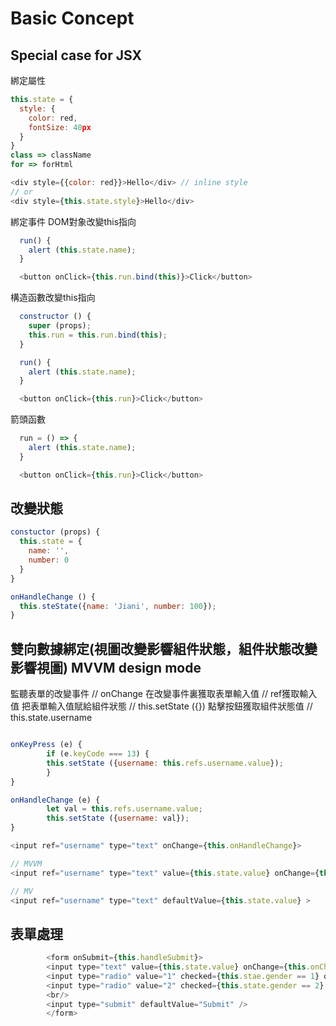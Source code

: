 # Basic Concept
## Special case for JSX
綁定屬性
```js
this.state = {
  style: {
    color: red,
    fontSize: 40px
  }
}
class => className
for => forHtml

<div style={{color: red}}>Hello</div> // inline style
// or
<div style={this.state.style}>Hello</div>
```
綁定事件
DOM對象改變this指向
```js
  run() {
    alert (this.state.name);
  }

  <button onClick={this.run.bind(this)}>Click</button>
```
構造函數改變this指向
```js
  constructor () {
    super (props);
    this.run = this.run.bind(this);
  }

  run() {
    alert (this.state.name);
  }

  <button onClick={this.run}>Click</button>
```
箭頭函數
```js
  run = () => {
    alert (this.state.name);
  }

  <button onClick={this.run}>Click</button>
```
## 改變狀態
```js
constuctor (props) {
  this.state = {
    name: '',
    number: 0
  }
}

onHandleChange () {
  this.steState({name: 'Jiani', number: 100});
}
```
## 雙向數據綁定(視圖改變影響組件狀態，組件狀態改變影響視圖) MVVM design mode
監聽表單的改變事件             // onChange
在改變事件裏獲取表單輸入值      // ref獲取輸入值
把表單輸入值賦給組件狀態        // this.setState ({})
點擊按鈕獲取組件狀態值          // this.state.username

```js

onKeyPress (e) {
        if (e.keyCode === 13) {
        this.setState ({username: this.refs.username.value});
        }
}

onHandleChange (e) {
        let val = this.refs.username.value;
        this.setState ({username: val});
}

<input ref="username" type="text" onChange={this.onHandleChange}>

// MVVM
<input ref="username" type="text" value={this.state.value} onChange={this.onHandleChange}>

// MV
<input ref="username" type="text" defaultValue={this.state.value} >
```
## 表單處理
```js
        <form onSubmit={this.handleSubmit}>
        <input type="text" value={this.state.value} onChange={this.onChange} />
        <input type="radio" value="1" checked={this.stae.gender == 1} onChange={this.onChange} />
        <input type="radio" value="2" checked={this.state.gender == 2} onChange={this.onChange} />
        <br/> 
        <input type="submit" defaultValue="Submit" />
        </form>

```
